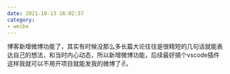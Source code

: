 ```yaml
---
date: 2021-10-13 16:02:57
category: 
- weibo
---
```

博客新增微博功能了，其实有时候没那么多长篇大论往往是很精短的几句话就能表达自己的想法，和当时内心动态，所以新增微博功能，后续最好搞个vscode插件这样我就可以不用开项目就能发我的微博了✌️。